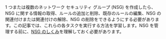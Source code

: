 1 つまたは複数のネットワーク セキュリティ グループ (NSG) を作成したら、NSG に関する情報の取得、ルールの追加と削除、既存のルールの編集、NSG の関連付けまたは関連付けの解除、NSG の削除をできるようにする必要があります。この記事では、これらの各タスクを実行する方法を学習します。NSG を管理する前に、[NSG のしくみ](../articles/virtual-network/virtual-networks-nsg.md)を理解しておく必要があります。

<!---HONumber=AcomDC_0323_2016-->